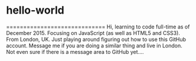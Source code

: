 # hello-world
=============================
Hi, learning to code full-time as of December 2015. Focusing on JavaScript (as well as HTML5 and CSS3). From London, UK. 
Just playing around figuring out how to use this GitHub account.
Message me if you are doing a similar thing and live in London.
Not even sure if there is a message area to GitHub yet....
